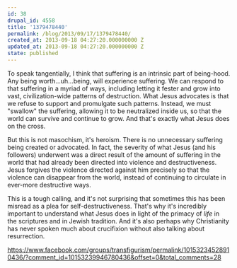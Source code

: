 ```yaml
---
id: 38
drupal_id: 4558
title: '1379478440'
permalink: /blog/2013/09/17/1379478440/
created_at: 2013-09-18 04:27:20.000000000 Z
updated_at: 2013-09-18 04:27:20.000000000 Z
state: published
---
```

To speak tangentially, I think that suffering is an intrinsic part of being-hood. Any being worth...uh...being, will experience suffering. We can respond to that suffering in a myriad of ways, including letting it fester and grow into vast, civilization-wide patterns of destruction. What Jesus advocates is that we refuse to support and promulgate such patterns. Instead, we must "swallow" the suffering, allowing it to be neutralized inside us, so that the world can survive and continue to grow. And that's exactly what Jesus does on the cross.

But this is not masochism, it's heroism. There is no unnecessary suffering being created or advocated. In fact, the severity of what Jesus (and his followers) underwent was a direct result of the amount of suffering in the world that had already been directed into violence and destructiveness. Jesus forgives the violence directed against him precisely so that the violence can disappear from the world, instead of continuing to circulate in ever-more destructive ways.

This is a tough calling, and it's not surprising that sometimes this has been misread as a plea for self-destructiveness. That's why it's incredibly important to understand what Jesus does in light of the primacy of *life* in the scriptures and in Jewish tradition. And it's also perhaps why Christianity has never spoken much about crucifixion without also talking about resurrection.

https://www.facebook.com/groups/transfigurism/permalink/10153234528910436/?comment_id=10153239946780436&offset=0&total_comments=28
